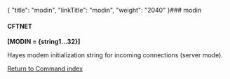 {
    "title": "modin",
    "linkTitle": "modin",
    "weight": "2040"
}### <span id="modin"></span>modin

#### CFTNET

**\[MODIN = {string1...32}\]**

Hayes modem initialization string for incoming connections (server mode).

[Return to Command index](../)
